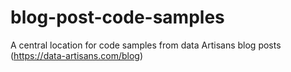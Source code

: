 # blog-post-code-samples
A central location for code samples from data Artisans blog posts (https://data-artisans.com/blog)
